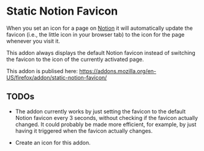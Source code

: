 # Static Notion Favicon

When you set an icon for a page on [Notion](https://www.notion.so) it will
automatically update the favicon (i.e., the little icon in your browser tab) to
the icon for the page whenever you visit it.

This addon always displays the default Notion favicon instead of switching the
favicon to the icon of the currently activated page.

This addon is publised here:
https://addons.mozilla.org/en-US/firefox/addon/static-notion-favicon/

## TODOs

- The addon currently works by just setting the favicon to the default Notion
  favicon every 3 seconds, without checking if the favicon actually changed. It
  could probably be made more efficient, for example, by just having it
  triggered when the favicon actually changes.

- Create an icon for this addon.

